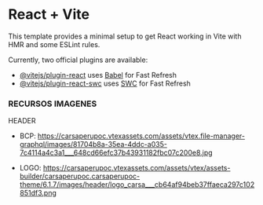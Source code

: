 # React + Vite

This template provides a minimal setup to get React working in Vite with HMR and some ESLint rules.

Currently, two official plugins are available:

- [@vitejs/plugin-react](https://github.com/vitejs/vite-plugin-react/blob/main/packages/plugin-react/README.md) uses [Babel](https://babeljs.io/) for Fast Refresh
- [@vitejs/plugin-react-swc](https://github.com/vitejs/vite-plugin-react-swc) uses [SWC](https://swc.rs/) for Fast Refresh


### RECURSOS IMAGENES

HEADER

- BCP: https://carsaperupoc.vtexassets.com/assets/vtex.file-manager-graphql/images/81704b8a-35ea-4ddc-a035-7c4114a4c3a1___648cd66efc37b43931182fbc07c200e8.jpg

- LOGO: https://carsaperupoc.vtexassets.com/assets/vtex/assets-builder/carsaperupoc.carsaperupoc-theme/6.1.7/images/header/logo_carsa___cb64af94beb37ffaeca297c102851df3.png
